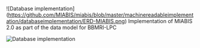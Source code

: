 ![Database implementation]
(https://github.com/MIABIS/miabis/blob/master/machinereadableimplementation/databaseimplementation/ERD-MIABIS.png)
Implementation of MIABIS 2.0 as part of the data model for BBMRI-LPC

![Database implementation](https://github.com/MIABIS/miabis/blob/master/machinereadableimplementation/databaseimplementation/ERD-MIABIS2.png)